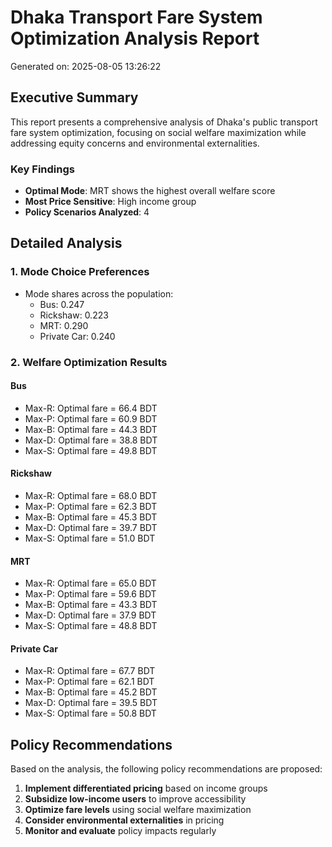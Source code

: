 # Dhaka Transport Fare System Optimization Analysis Report
Generated on: 2025-08-05 13:26:22
## Executive Summary
This report presents a comprehensive analysis of Dhaka's public transport fare system optimization, focusing on social welfare maximization while addressing equity concerns and environmental externalities.
### Key Findings
- **Optimal Mode**: MRT shows the highest overall welfare score
- **Most Price Sensitive**: High income group
- **Policy Scenarios Analyzed**: 4
## Detailed Analysis
### 1. Mode Choice Preferences
- Mode shares across the population:
  - Bus: 0.247
  - Rickshaw: 0.223
  - MRT: 0.290
  - Private Car: 0.240
### 2. Welfare Optimization Results
#### Bus
- Max-R: Optimal fare = 66.4 BDT
- Max-P: Optimal fare = 60.9 BDT
- Max-B: Optimal fare = 44.3 BDT
- Max-D: Optimal fare = 38.8 BDT
- Max-S: Optimal fare = 49.8 BDT
#### Rickshaw
- Max-R: Optimal fare = 68.0 BDT
- Max-P: Optimal fare = 62.3 BDT
- Max-B: Optimal fare = 45.3 BDT
- Max-D: Optimal fare = 39.7 BDT
- Max-S: Optimal fare = 51.0 BDT
#### MRT
- Max-R: Optimal fare = 65.0 BDT
- Max-P: Optimal fare = 59.6 BDT
- Max-B: Optimal fare = 43.3 BDT
- Max-D: Optimal fare = 37.9 BDT
- Max-S: Optimal fare = 48.8 BDT
#### Private Car
- Max-R: Optimal fare = 67.7 BDT
- Max-P: Optimal fare = 62.1 BDT
- Max-B: Optimal fare = 45.2 BDT
- Max-D: Optimal fare = 39.5 BDT
- Max-S: Optimal fare = 50.8 BDT
## Policy Recommendations
Based on the analysis, the following policy recommendations are proposed:
1. **Implement differentiated pricing** based on income groups
2. **Subsidize low-income users** to improve accessibility
3. **Optimize fare levels** using social welfare maximization
4. **Consider environmental externalities** in pricing
5. **Monitor and evaluate** policy impacts regularly
